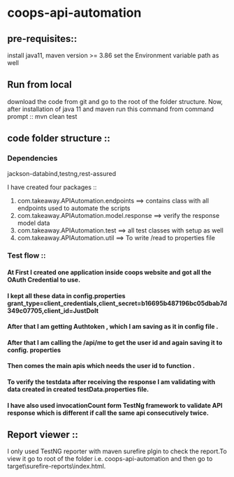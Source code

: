 # coops-api-automation

## pre-requisites::
install java11, maven version >= 3.86
set the Environment variable path as well

## Run from local
download the code from git and go to the root of the folder structure.
Now, after installation of java 11 and maven run this command from command prompt :: mvn clean test

## code folder structure ::

### Dependencies
jackson-databind,testng,rest-assured

I have created four packages :: 
 1. com.takeaway.APIAutomation.endpoints ==> contains class with all endpoints used to automate the scripts
 2. com.takeaway.APIAutomation.model.response ==> verify the response model data 
 3. com.takeaway.APIAutomation.test ==> all test classes with setup as well
 4. com.takeaway.APIAutomation.util ==> To write /read to properties file 
 
### Test flow ::
#### At First I created one application inside coops website and got all the OAuth Credential to use.
#### I kept all these data in config.properties grant_type=client_credentials,client_secret=b16695b487196bc05dbab7d349c07705,client_id=JustDoIt
#### After that I am getting Authtoken , which I am saving as it in config file .
#### After that I am calling the /api/me to get the user id and again saving it to config. properties
#### Then comes the main apis which needs the user id to function .
#### To verify the testdata after receiving the response I am validating with data created in created testData.properties file.
#### I have also used invocationCount form TestNg framework to validate API response which is different if call the same api consecutively twice. 

## Report viewer ::
I only used TestNG reporter with maven surefire plgin to check the report.To view it go to root of the folder i.e. coops-api-automation and then go to target\surefire-reports\index.html.

